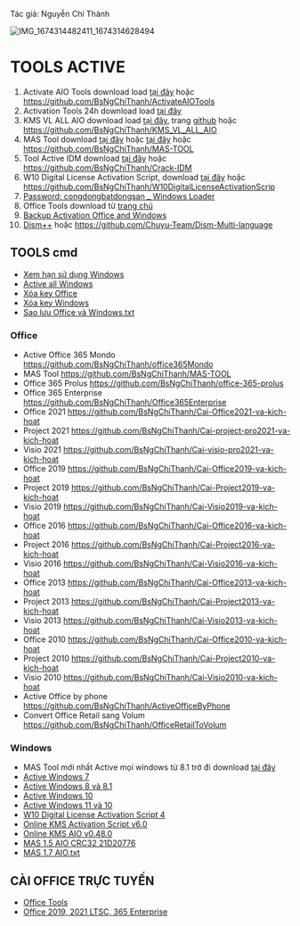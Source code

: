 Tác giả: Nguyễn Chí Thành

![IMG_1674314482411_1674314628494](https://user-images.githubusercontent.com/82578024/231749370-cff3f452-4349-46bd-80e4-dd85653ca27f.jpg)

# TOOLS ACTIVE ##

1. Activate AIO Tools download load [tại đây](https://raw.githubusercontent.com/BsNgChiThanh/ActivateAIOTools/IMP/Activate%20AIO%20Tools%20v3.1.3.rar) hoặc https://github.com/BsNgChiThanh/ActivateAIOTools  
2. Activation Tools 24h download load [tại đây](https://raw.githubusercontent.com/BsNgChiThanh/Kich-hoat-Office/KichHoatOffice/ActivationTool%2024h.zip)  
3. KMS VL ALL AIO download load [tại đây](https://raw.githubusercontent.com/BsNgChiThanh/KMS_VL_ALL_AIO/IMP/KMS.cmd), trang [github](https://github.com/abbodi1406/KMS_VL_ALL_AIO/releases) hoặc https://github.com/BsNgChiThanh/KMS_VL_ALL_AIO
4. MAS Tool download [tại đây](https://raw.githubusercontent.com/BsNgChiThanh/MAS-TOOL/IMP/MAS.cmd) hoặc [tại đây](https://massgrave.dev/index.html#Activations_Summary) 
    hoặc https://github.com/BsNgChiThanh/MAS-TOOL
5. Tool Active IDM download [tại đây](https://raw.githubusercontent.com/BsNgChiThanh/Crack-IDM/IMP/IDM.cmd) hoặc https://github.com/BsNgChiThanh/Crack-IDM 
6. W10 Digital License Activation Script, download [tại đây](https://raw.githubusercontent.com/BsNgChiThanh/W10DigitalLicenseActivationScrip/IMP/W10%20Digital%20License%20Activation%20Script%20v7.0.rar) hoặc https://github.com/BsNgChiThanh/W10DigitalLicenseActivationScrip
7. [Password: congdongbatdongsan _ Windows Loader](https://raw.githubusercontent.com/BsNgChiThanh/Kich-hoat-Windows/IMP/congdongbatdongsan_Windows%20Loader.rar)
8. Office Tools download từ [trang chủ](https://otp.landian.vip/en-us/download.html)
9. [Backup Activation Office and Windows](https://raw.githubusercontent.com/BsNgChiThanh/Kich-hoat-Windows/IMP/Backup%20Activation.bat)
10. [Dism++](https://1drv.ms/f/s!AkwSBX-xWiVhi3gfqanLd8yzBNnL?e=dhIW3J) hoặc https://github.com/Chuyu-Team/Dism-Multi-language

## TOOLS cmd ##
- [Xem hạn sử dụng Windows](https://raw.githubusercontent.com/BsNgChiThanh/Kich-hoat-Windows/IMP/XemHanSuDungWindows.cmd)
- [Active all Windows](https://raw.githubusercontent.com/BsNgChiThanh/Kich-hoat-Windows/IMP/Active%20all%20Windows.txt)
- [Xóa key Office](https://raw.githubusercontent.com/BsNgChiThanh/Kich-hoat-Office/KichHoatOffice/X%C3%B3a%20key%20Office.txt)
- [Xóa key Windows](https://raw.githubusercontent.com/BsNgChiThanh/Kich-hoat-Windows/blob/IMP/X%C3%B3a%20key%20Windows.txt)
- [Sao lưu Office và Windows.txt](https://github.com/BsNgChiThanh/Kich-hoat-Office/blob/KichHoatOffice/Sao%20l%C6%B0u%20office%20v%C3%A0%20windows.txt)

### Office ###

- Active Office 365 Mondo https://github.com/BsNgChiThanh/office365Mondo 
- MAS Tool https://github.com/BsNgChiThanh/MAS-TOOL
- Office 365 Prolus https://github.com/BsNgChiThanh/office-365-prolus 
- Office 365 Enterprise https://github.com/BsNgChiThanh/Office365Enterprise
- Office 2021 https://github.com/BsNgChiThanh/Cai-Office2021-va-kich-hoat
- Project 2021 https://github.com/BsNgChiThanh/Cai-project-pro2021-va-kich-hoat
- Visio 2021 https://github.com/BsNgChiThanh/Cai-visio-pro2021-va-kich-hoat
- Office 2019 https://github.com/BsNgChiThanh/Cai-Office2019-va-kich-hoat
- Project 2019 https://github.com/BsNgChiThanh/Cai-Project2019-va-kich-hoat
- Visio 2019 https://github.com/BsNgChiThanh/Cai-Visio2019-va-kich-hoat
- Office 2016 https://github.com/BsNgChiThanh/Cai-Office2016-va-kich-hoat
- Project 2016 https://github.com/BsNgChiThanh/Cai-Project2016-va-kich-hoat
- Visio 2016 https://github.com/BsNgChiThanh/Cai-Visio2016-va-kich-hoat
- Office 2013 https://github.com/BsNgChiThanh/Cai-Office2013-va-kich-hoat
- Project 2013 https://github.com/BsNgChiThanh/Cai-Project2013-va-kich-hoat
- Visio 2013 https://github.com/BsNgChiThanh/Cai-Visio2013-va-kich-hoat
- Office 2010 https://github.com/BsNgChiThanh/Cai-Office2010-va-kich-hoat
- Project 2010 https://github.com/BsNgChiThanh/Cai-Project2010-va-kich-hoat
- Visio 2010 https://github.com/BsNgChiThanh/Cai-Visio2010-va-kich-hoat
- Active Office by phone https://github.com/BsNgChiThanh/ActiveOfficeByPhone
- Convert Office Retail sang Volum https://github.com/BsNgChiThanh/OfficeRetailToVolum


### Windows ###

- MAS Tool mới nhất Active mọi windows từ 8.1 trở đi download [tại đây](https://codeload.github.com/massgravel/Microsoft-Activation-Scripts/zip/refs/heads/master)
- [Active Windows 7](https://github.com/BsNgChiThanh/Tools-Active/files/10080351/Active.Windows.7.txt)
- [Active Windows 8 và 8.1](https://github.com/BsNgChiThanh/Tools-Active/files/10080352/Active.Windows.8.va.8.1.txt)
- [Active Windows 10](https://github.com/BsNgChiThanh/Tools-Active/files/10080354/Active.Windows.10.txt)
- [Active Windows 11 và 10](https://github.com/BsNgChiThanh/Tools-Active/files/10080355/Active.Windows.11.va.10.txt)
- [W10 Digital License Activation Script 4](https://github.com/BsNgChiThanh/Tools-Active/files/10080370/W10.Digital.License.Activation.Script.4.txt)
- [Online KMS Activation Script v6.0](https://github.com/BsNgChiThanh/Tools-Active/files/10080366/Online.KMS.Activation.Script.v6.0.txt)
- [Online KMS AIO v0.48.0](https://github.com/BsNgChiThanh/Tools-Active/files/10080367/Online.KMS.AIO.v0.48.0.txt)
- [MAS 1.5 AIO CRC32 21D20776](https://github.com/BsNgChiThanh/Tools-Active/files/10080356/MAS.1.5.AIO.CRC32.21D20776.txt)
- [MAS 1.7 AIO.txt](https://github.com/BsNgChiThanh/Tools-Active/files/10080392/MAS.1.7.AIO.txt)

## CÀI OFFICE TRỰC TUYẾN ##

- [Office Tools](https://otp.landian.vip/en-us/download.html)
- [Office 2019, 2021 LTSC, 365 Enterprise](https://1drv.ms/u/s!AkwSBX-xWiVhiUu0ZzmqcrRnTjOl?e=h1Gdm3)

